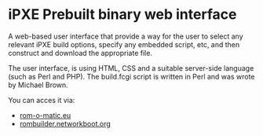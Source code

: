 iPXE Prebuilt binary web interface
=====

A web-based user interface that provide a way for the user to select any relevant iPXE build options, specify any embedded script, etc, and then construct and download the appropriate file.

The user interface, is using HTML, CSS and a suitable server-side language (such as Perl and PHP).
The build.fcgi script is written in Perl and was wrote by Michael Brown. 

You can acces it via:
* [rom-o-matic.eu](http://rom-o-matic.eu)
* [rombuilder.networkboot.org](http://rombuilder.networkboot.org)


